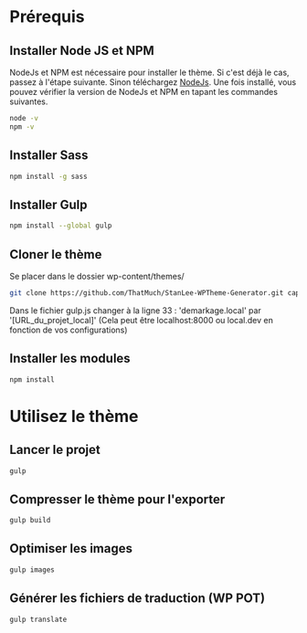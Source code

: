 # Prérequis
## Installer Node JS et NPM
NodeJs et NPM est nécessaire pour installer le thème. Si c'est déjà le cas, passez à l'étape suivante. Sinon téléchargez [NodeJs](https://nodejs.org/en/download/). Une fois installé, vous pouvez vérifier la version de NodeJs et NPM en tapant les commandes suivantes.
```sh
node -v
npm -v
````
## Installer Sass
```sh
npm install -g sass
```
## Installer Gulp
```sh
npm install --global gulp
```
## Cloner le thème
Se placer dans le dossier wp-content/themes/
```sh
git clone https://github.com/ThatMuch/StanLee-WPTheme-Generator.git captaintsubasa
```
Dans le fichier gulp.js changer à la ligne 33 :
'demarkage.local' par '[URL_du_projet_local]' (Cela peut être localhost:8000 ou local.dev en fonction de vos configurations)

## Installer les modules
```sh
npm install
```
# Utilisez le thème
## Lancer le projet
```sh
gulp
```

## Compresser le thème pour l'exporter
```sh
gulp build
```

## Optimiser les images
```sh
gulp images
```

## Générer les fichiers de traduction (WP POT) 
```sh
gulp translate
```